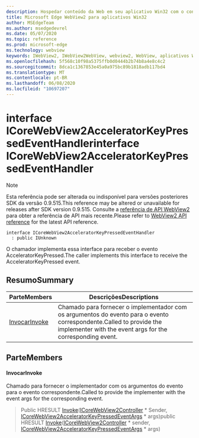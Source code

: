 ```yaml
---
description: Hospedar conteúdo da Web em seu aplicativo Win32 com o controle WebView2 do Microsoft Edge
title: Microsoft Edge WebView2 para aplicativos Win32
author: MSEdgeTeam
ms.author: msedgedevrel
ms.date: 05/07/2020
ms.topic: reference
ms.prod: microsoft-edge
ms.technology: webview
keywords: IWebView2, IWebView2WebView, webview2, WebView, aplicativos Win32, Win32, Edge, ICoreWebView2, ICoreWebView2Controller, controle do navegador, HTML Edge
ms.openlocfilehash: 5f568c10f98a5375ffb0d0444b2b74b8a4e8c4c2
ms.sourcegitcommit: 8dca1c1367853e45a0a975bc89b1818adb117bd4
ms.translationtype: MT
ms.contentlocale: pt-BR
ms.lasthandoff: 06/08/2020
ms.locfileid: "10697207"
---
```

# <span data-ttu-id="6ab39-104">interface ICoreWebView2AcceleratorKeyPressedEventHandler</span><span class="sxs-lookup"><span data-stu-id="6ab39-104">interface ICoreWebView2AcceleratorKeyPressedEventHandler</span></span> 

> [!NOTE]
> <span data-ttu-id="6ab39-105">Esta referência pode ser alterada ou indisponível para versões posteriores SDK da versão 0.9.515.</span><span class="sxs-lookup"><span data-stu-id="6ab39-105">This reference may be altered or unavailable for releases after SDK version 0.9.515.</span></span> <span data-ttu-id="6ab39-106">Consulte a [referência de API WebView2](../../../webview2-api-reference.md) para obter a referência de API mais recente.</span><span class="sxs-lookup"><span data-stu-id="6ab39-106">Please refer to [WebView2 API reference](../../../webview2-api-reference.md) for the latest API reference.</span></span>

```
interface ICoreWebView2AcceleratorKeyPressedEventHandler
  : public IUnknown
```

<span data-ttu-id="6ab39-107">O chamador implementa essa interface para receber o evento AcceleratorKeyPressed.</span><span class="sxs-lookup"><span data-stu-id="6ab39-107">The caller implements this interface to receive the AcceleratorKeyPressed event.</span></span>

## <span data-ttu-id="6ab39-108">Resumo</span><span class="sxs-lookup"><span data-stu-id="6ab39-108">Summary</span></span>

 <span data-ttu-id="6ab39-109">Parte</span><span class="sxs-lookup"><span data-stu-id="6ab39-109">Members</span></span>                        | <span data-ttu-id="6ab39-110">Descrições</span><span class="sxs-lookup"><span data-stu-id="6ab39-110">Descriptions</span></span>
--------------------------------|---------------------------------------------
[<span data-ttu-id="6ab39-111">Invocar</span><span class="sxs-lookup"><span data-stu-id="6ab39-111">Invoke</span></span>](#invoke) | <span data-ttu-id="6ab39-112">Chamado para fornecer o implementador com os argumentos do evento para o evento correspondente.</span><span class="sxs-lookup"><span data-stu-id="6ab39-112">Called to provide the implementer with the event args for the corresponding event.</span></span>

## <span data-ttu-id="6ab39-113">Parte</span><span class="sxs-lookup"><span data-stu-id="6ab39-113">Members</span></span>

#### <span data-ttu-id="6ab39-114">Invocar</span><span class="sxs-lookup"><span data-stu-id="6ab39-114">Invoke</span></span> 

<span data-ttu-id="6ab39-115">Chamado para fornecer o implementador com os argumentos do evento para o evento correspondente.</span><span class="sxs-lookup"><span data-stu-id="6ab39-115">Called to provide the implementer with the event args for the corresponding event.</span></span>

> <span data-ttu-id="6ab39-116">Public HRESULT [Invoke](#invoke)([ICoreWebView2Controller](icorewebview2controller.md) \* Sender, [ICoreWebView2AcceleratorKeyPressedEventArgs](icorewebview2acceleratorkeypressedeventargs.md) \* args)</span><span class="sxs-lookup"><span data-stu-id="6ab39-116">public HRESULT [Invoke](#invoke)([ICoreWebView2Controller](icorewebview2controller.md) \* sender, [ICoreWebView2AcceleratorKeyPressedEventArgs](icorewebview2acceleratorkeypressedeventargs.md) \* args)</span></span>


